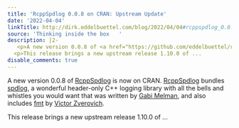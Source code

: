 ```yaml
---
title: 'RcppSpdlog 0.0.8 on CRAN: Upstream Update'
date: '2022-04-04'
linkTitle: http://dirk.eddelbuettel.com/blog/2022/04/04#rcppspdlog_0.0.8
source: 'Thinking inside the box   '
description: |2-
   <p>A new version 0.0.8 of <a href="https://github.com/eddelbuettel/rcppspdlog">RcppSpdlog</a> is now on CRAN. <a href="https://dirk.eddelbuettel.com/code/rcpp.spdlog.html">RcppSpdlog</a> bundles <a href="https://github.com/gabime/spdlog">spdlog</a>, a wonderful header-only C++ logging library with all the bells and whistles you would want that was written by <a href="https://github.com/gabime">Gabi Melman</a>, and also includes <a href="https://github.com/fmtlib/fmt">fmt</a> by <a href="https://github.com/vitaut">Victor Zverovich</a>.</p>
  <p>This release brings a new upstream release 1.10.0 of ...
disable_comments: true
---
```

 <p>A new version 0.0.8 of <a href="https://github.com/eddelbuettel/rcppspdlog">RcppSpdlog</a> is now on CRAN. <a href="https://dirk.eddelbuettel.com/code/rcpp.spdlog.html">RcppSpdlog</a> bundles <a href="https://github.com/gabime/spdlog">spdlog</a>, a wonderful header-only C++ logging library with all the bells and whistles you would want that was written by <a href="https://github.com/gabime">Gabi Melman</a>, and also includes <a href="https://github.com/fmtlib/fmt">fmt</a> by <a href="https://github.com/vitaut">Victor Zverovich</a>.</p>
<p>This release brings a new upstream release 1.10.0 of ...